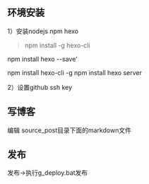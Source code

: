 ## 环境安装
1）安装nodejs npm hexo

> npm install -g hexo-cli

npm install hexo --save'

npm install hexo-cli -g
npm install
hexo server


2）设置github ssh key

## 写博客
编辑 source\_post目录下面的markdown文件

## 发布
 发布->执行g_deploy.bat发布